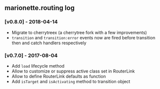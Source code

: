 ## marionette.routing log

### [v0.8.0] - 2018-04-14

- Migrate to cherrytreex (a cherrytree fork with a few improvements)
- `transition` and `transition:error` events now are fired before transition then and catch handlers respectively

### [v0.7.0] - 2017-08-04

- Add `load` lifecycle method 
- Allow to customize or suppress active class set in RouterLink 
- Allow to define RouterLink defaults as function 
- Add `isTarget` and `isActivating` method to transition object
